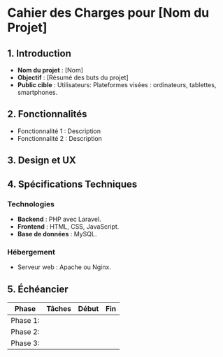 # Cahier des Charges pour [Nom du Projet]
## 1. Introduction
- **Nom du projet** : [Nom]
- **Objectif** : [Résumé des buts du projet]
- **Public cible** :
  Utilisateurs: 
  Plateformes visées : ordinateurs, tablettes, smartphones.

## 2. Fonctionnalités
- Fonctionnalité 1 : Description
- Fonctionnalité 2 : Description

## 3. Design et UX

## 4. Spécifications Techniques
### Technologies
- **Backend** : PHP avec Laravel.  
- **Frontend** : HTML, CSS, JavaScript.  
- **Base de données** : MySQL.
  
### Hébergement
- Serveur web : Apache ou Nginx.

## 5. Échéancier
| Phase                | Tâches                          | Début       | Fin         |
|----------------------|----------------------------------|-------------|-------------|
|Phase 1:               |                                  |             |             |
|Phase 2:               |                                  |             |             |
|Phase 3:               |                                  |             |             | 
